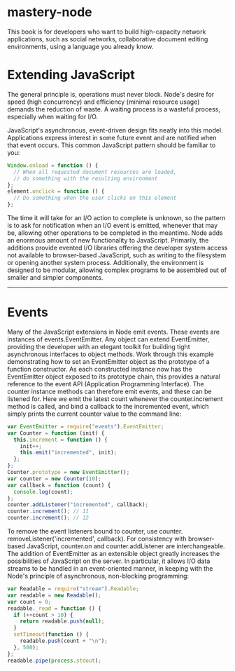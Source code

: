 # mastery-node

This book is for developers who want to build high-capacity network applications, such as social networks, collaborative document editing environments, using a language you already know.

# Extending JavaScript

The general principle is, operations must never block. Node's desire for speed
(high concurrency) and efficiency (minimal resource usage) demands the reduction
of waste. A waiting process is a wasteful process, especially when waiting for I/O.

JavaScript's asynchronous, event-driven design fits neatly into this model.
Applications express interest in some future event and are notified when that event
occurs. This common JavaScript pattern should be familiar to you:

```js
Window.onload = function () {
  // When all requested document resources are loaded,
  // do something with the resulting environment
};
element.onclick = function () {
  // Do something when the user clicks on this element
};
```

The time it will take for an I/O action to complete is unknown, so the pattern is to
ask for notification when an I/O event is emitted, whenever that may be, allowing
other operations to be completed in the meantime.
Node adds an enormous amount of new functionality to JavaScript. Primarily, the
additions provide evented I/O libraries offering the developer system access not
available to browser-based JavaScript, such as writing to the filesystem or opening
another system process. Additionally, the environment is designed to be modular,
allowing complex programs to be assembled out of smaller and simpler components.

---

# Events

Many of the JavaScript extensions in Node emit events. These events are instances
of events.EventEmitter. Any object can extend EventEmitter, providing
the developer with an elegant toolkit for building tight asynchronous interfaces
to object methods.
Work through this example demonstrating how to set an EventEmitter object
as the prototype of a function constructor. As each constructed instance now has
the EventEmitter object exposed to its prototype chain, this provides a natural
reference to the event API (Application Programming Interface). The counter
instance methods can therefore emit events, and these can be listened for. Here we
emit the latest count whenever the counter.increment method is called, and bind
a callback to the incremented event, which simply prints the current counter value
to the command line:

```js
var EventEmitter = require("events").EventEmitter;
var Counter = function (init) {
  this.increment = function () {
    init++;
    this.emit("incremented", init);
  };
};
Counter.prototype = new EventEmitter();
var counter = new Counter(10);
var callback = function (count) {
  console.log(count);
};
counter.addListener("incremented", callback);
counter.increment(); // 11
counter.increment(); // 12
```

To remove the event listeners bound to counter, use counter.
removeListener('incremented', callback). For consistency with browser-based
JavaScript, counter.on and counter.addListener are interchangeable.
The addition of EventEmitter as an extensible object greatly increases the
possibilities of JavaScript on the server. In particular, it allows I/O data streams
to be handled in an event-oriented manner, in keeping with the Node's principle
of asynchronous, non-blocking programming:

```js
var Readable = require("stream").Readable;
var readable = new Readable();
var count = 0;
readable._read = function () {
  if (++count > 10) {
    return readable.push(null);
  }
  setTimeout(function () {
    readable.push(count + "\n");
  }, 500);
};
readable.pipe(process.stdout);
```
